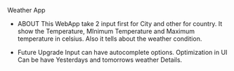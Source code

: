 Weather App

* ABOUT
  This WebApp take 2 input first for City and other for country.
  It show the Temperature, MInimum Temperature and Maximum temperature in celsius.
  Also it tells about the weather condition.
  
* Future Upgrade
  Input can have autocomplete options.
  Optimization in UI
  Can be have Yesterdays and tomorrows weather Details.
  

